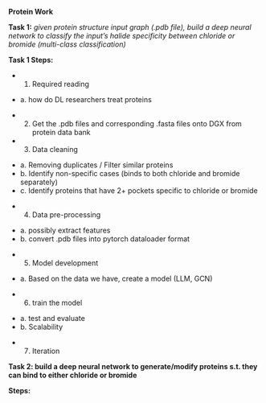 **Protein Work**

**Task 1:** *given protein structure input graph (.pdb file), build a deep neural network to classify the input’s halide specificity between chloride or bromide (multi-class classification)*

**Task 1 Steps:**

* 1. Required reading
 - a. how do DL researchers treat proteins
* 2. Get the .pdb files and corresponding .fasta files onto DGX from protein data bank
* 3. Data cleaning 
 - a. Removing duplicates / Filter similar proteins
 - b. Identify non-specific cases (binds to both chloride and bromide separately)
 - c. Identify proteins that have 2+ pockets specific to chloride or bromide
* 4. Data pre-processing
 - a. possibly extract features
 - b. convert .pdb files into pytorch dataloader format
* 5. Model development
 - a. Based on the data we have, create a model (LLM, GCN)
* 6. train the model
 - a. test and evaluate 
 - b. Scalability
* 7. Iteration

**Task 2: build a deep neural network to generate/modify proteins s.t. they can bind to either chloride or bromide**

**Steps:**
